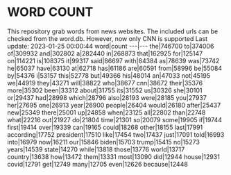 # WORD COUNT
This repository grab words from news websites. The included urls can be checked from the word.db.
However, now only CNN is supported
Last update: 2023-01-25 00:00:44
word|count
---|---
the|746700
to|374006
of|309932
and|302802
a|282440
in|268873
that|162925
for|125147
on|114221
is|108375
it|99317
said|86697
with|84384
as|78639
was|73742
he|65037
have|63130
at|62718
has|61186
are|60591
from|58996
be|55084
by|54376
i|53157
this|52778
but|49366
his|48014
an|47033
not|45195
we|44919
they|43271
will|38822
who|38677
cnn|38672
their|35376
more|35302
been|33312
about|31755
its|31552
us|30326
she|30101
or|29437
had|28998
which|28796
also|28193
were|28185
you|27937
her|27695
one|26913
year|26900
people|26404
would|26180
after|25437
new|25349
there|25001
up|24858
when|23125
all|22802
than|22748
what|22216
out|21927
do|21804
time|21301
so|20079
some|19905
if|19744
first|19414
over|19339
can|19165
could|18268
other|18155
last|17991
according|17752
president|17510
like|17454
two|17437
just|17091
told|16993
into|16979
now|16211
our|15846
biden|15703
trump|15415
no|15273
years|14539
state|14270
while|13818
those|13776
world|13717
country|13638
how|13472
them|13331
most|13090
did|12944
house|12931
covid|12791
get|12749
many|12705
even|12626
because|12448
